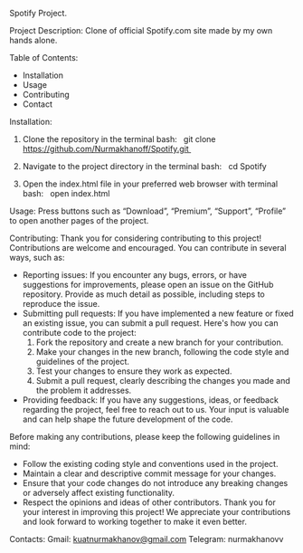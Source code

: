 Spotify Project.

Project Description: Clone of official Spotify.com site made by my own hands alone.

Table of Contents:
* Installation
* Usage
* Contributing
* Contact

Installation:
1. Clone the repository in the terminal bash:
  git clone https://github.com/Nurmakhanoff/Spotify.git 
2. Navigate to the project directory in the terminal bash:
  cd Spotify

3. Open the index.html file in your preferred web browser with terminal bash:
  open index.html
  
Usage:
Press buttons such as “Download”, “Premium”, “Support”, “Profile” to open another pages of the project. 

Contributing:
Thank you for considering contributing to this project! Contributions are welcome and encouraged. You can contribute in several ways, such as:
* Reporting issues: If you encounter any bugs, errors, or have suggestions for improvements, please open an issue on the GitHub repository. Provide as much detail as possible, including steps to reproduce the issue.
* Submitting pull requests: If you have implemented a new feature or fixed an existing issue, you can submit a pull request. Here's how you can contribute code to the project:
    1. Fork the repository and create a new branch for your contribution.
    2. Make your changes in the new branch, following the code style and guidelines of the project.
    3. Test your changes to ensure they work as expected.
    4. Submit a pull request, clearly describing the changes you made and the problem it addresses.
* Providing feedback: If you have any suggestions, ideas, or feedback regarding the project, feel free to reach out to us. Your input is valuable and can help shape the future development of the code.

Before making any contributions, please keep the following guidelines in mind:
* Follow the existing coding style and conventions used in the project.
* Maintain a clear and descriptive commit message for your changes.
* Ensure that your code changes do not introduce any breaking changes or adversely affect existing functionality.
* Respect the opinions and ideas of other contributors.
Thank you for your interest in improving this project! We appreciate your contributions and look forward to working together to make it even better.


Contacts:
Gmail: kuatnurmakhanov@gmail.com
Telegram: nurmakhanovv



